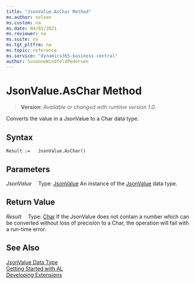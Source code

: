 ```yaml
---
title: "JsonValue.AsChar Method"
ms.author: solsen
ms.custom: na
ms.date: 04/01/2021
ms.reviewer: na
ms.suite: na
ms.tgt_pltfrm: na
ms.topic: reference
ms.service: "dynamics365-business-central"
author: SusanneWindfeldPedersen
---
```

[//]: # (START>DO_NOT_EDIT)
[//]: # (IMPORTANT:Do not edit any of the content between here and the END>DO_NOT_EDIT.)
[//]: # (Any modifications should be made in the .xml files in the ModernDev repo.)
# JsonValue.AsChar Method
> **Version**: _Available or changed with runtime version 1.0._

Converts the value in a JsonValue to a Char data type.


## Syntax
```
Result :=   JsonValue.AsChar()
```

## Parameters
*JsonValue*
&emsp;Type: [JsonValue](jsonvalue-data-type.md)
An instance of the [JsonValue](jsonvalue-data-type.md) data type.

## Return Value
*Result*
&emsp;Type: [Char](../char/char-data-type.md)
If the JsonValue does not contain a number which can be converted without loss of precision to a Char, the operation will fail with a run-time error.


[//]: # (IMPORTANT: END>DO_NOT_EDIT)


## See Also
[JsonValue Data Type](jsonvalue-data-type.md)  
[Getting Started with AL](../../devenv-get-started.md)  
[Developing Extensions](../../devenv-dev-overview.md)